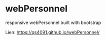 # webPersonnel
responsive webPersonnel built with bootstrap<br>   


Lien: https://qs4091.github.io/webPersonnel/
